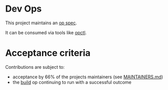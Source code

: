 # Dev Ops

This project maintains an [op spec](http://opspec.io/).

It can be consumed via tools like [opctl](https://github.com/opspec-io/cli).

# Acceptance criteria

Contributions are subject to:

- acceptance by 66% of the projects maintainers (see
  [MAINTAINERS.md](MAINTAINERS.md))
- the [build](.opspec/build) op continuing to run with a successful outcome
